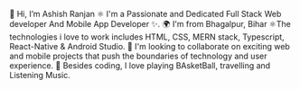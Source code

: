 👋 Hi, I’m Ashish Ranjan
⚛️ I'm a Passionate and Dedicated Full Stack Web developer And Mobile App Developer  ✨.
🌍 I'm from Bhagalpur, Bihar
⚛️The technologies i love to work includes HTML, CSS, MERN stack, Typescript, React-Native & Android Studio.
💞️ I'm looking to collaborate on exciting web and mobile projects that push the boundaries of technology and user experience.
🚀 Besides coding, I love playing BAsketBall, travelling and Listening Music.

<!---
Ashish-Bgp/Ashish-Bgp is a ✨ special ✨ repository because its `README.md` (this file) appears on your GitHub profile.
You can click the Preview link to take a look at your changes.
--->
